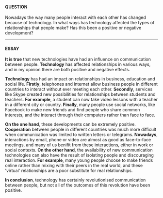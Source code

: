 #### QUESTION
Nowadays the way many people interact with each other has changed because of technology. In what ways has technology affected the types of relationships that people make? Has this been a positive or negative development?
***
#### ESSAY
**It is true** that new technologies have had an influence on communication between people. **Technology** has affected relationships in various ways, and in my opinion there are both positive and negative effects.

**Technology** has had an impact on relationships in business, education and social life. **Firstly**, telephones and internet allow business people in different countries to interact without ever meeting each other. **Secondly**, services like Skype created new possibilities for relationships between students and teachers. **For example**, a student can now take video lessons with a teacher in a different city or country. **Finally**, many people use social networks, like Facebook to make new friends and find people who share common interests, and the interact through their computers rather than face to face.

**On the one hand**, these developments can be extremely positive. **Cooperation** between people in different countries was much more difficult when communication was limited to written letters or telegrams. **Nowadays**, interactions by email, phone or video are almost as good as face-to-face meetings, and many of us benifit from these interactions, either in work or social contexts. **On the other hand**, the availability of new communication technologies can also have the result of isolating people and discouraging real interaction. **For example**, many young people choose to make friends online rather than mixing with their peers in the real world, and these 'virtual' relationships are a poor substitute for real relationships.

**In conclusion**, technology has certainly revolutionised communication between people, but not all of the outcomes of this revolution have been positive.

